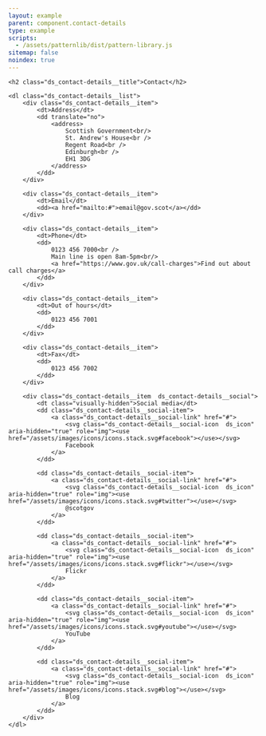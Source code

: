 ```yaml
---
layout: example
parent: component.contact-details
type: example
scripts:
  - /assets/patternlib/dist/pattern-library.js
sitemap: false
noindex: true
---
```


<div class="ds_contact-details">

    <h2 class="ds_contact-details__title">Contact</h2>

    <dl class="ds_contact-details__list">
        <div class="ds_contact-details__item">
            <dt>Address</dt>
            <dd translate="no">
                <address>
                    Scottish Government<br/>
                    St. Andrew's House<br />
                    Regent Road<br />
                    Edinburgh<br />
                    EH1 3DG
                </address>
            </dd>
        </div>

        <div class="ds_contact-details__item">
            <dt>Email</dt>
            <dd><a href="mailto:#">email@gov.scot</a></dd>
        </div>

        <div class="ds_contact-details__item">
            <dt>Phone</dt>
            <dd>
                0123 456 7000<br />
                Main line is open 8am-5pm<br/>
                <a href="https://www.gov.uk/call-charges">Find out about call charges</a>
            </dd>
        </div>

        <div class="ds_contact-details__item">
            <dt>Out of hours</dt>
            <dd>
                0123 456 7001
            </dd>
        </div>

        <div class="ds_contact-details__item">
            <dt>Fax</dt>
            <dd>
                0123 456 7002
            </dd>
        </div>        

        <div class="ds_contact-details__item  ds_contact-details__social">
            <dt class="visually-hidden">Social media</dt>
            <dd class="ds_contact-details__social-item">
                <a class="ds_contact-details__social-link" href="#">
                    <svg class="ds_contact-details__social-icon  ds_icon" aria-hidden="true" role="img"><use href="/assets/images/icons/icons.stack.svg#facebook"></use></svg>
                    Facebook
                </a>
            </dd>

            <dd class="ds_contact-details__social-item">
                <a class="ds_contact-details__social-link" href="#">
                    <svg class="ds_contact-details__social-icon  ds_icon" aria-hidden="true" role="img"><use href="/assets/images/icons/icons.stack.svg#twitter"></use></svg>
                    @scotgov
                </a>
            </dd>

            <dd class="ds_contact-details__social-item">
                <a class="ds_contact-details__social-link" href="#">
                    <svg class="ds_contact-details__social-icon  ds_icon" aria-hidden="true" role="img"><use href="/assets/images/icons/icons.stack.svg#flickr"></use></svg>
                    Flickr
                </a>
            </dd>

            <dd class="ds_contact-details__social-item">
                <a class="ds_contact-details__social-link" href="#">
                    <svg class="ds_contact-details__social-icon  ds_icon" aria-hidden="true" role="img"><use href="/assets/images/icons/icons.stack.svg#youtube"></use></svg>
                    YouTube
                </a>
            </dd>

            <dd class="ds_contact-details__social-item">
                <a class="ds_contact-details__social-link" href="#">
                    <svg class="ds_contact-details__social-icon  ds_icon" aria-hidden="true" role="img"><use href="/assets/images/icons/icons.stack.svg#blog"></use></svg>
                    Blog
                </a>
            </dd>
        </div>
    </dl>

</div>
